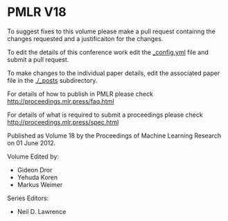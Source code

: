 # PMLR V18

To suggest fixes to this volume please make a pull request containng the changes requested and a justificaiton for the changes.

To edit the details of this conference work edit the [_config.yml](./_config.yml) file and submit a pull request.

To make changes to the individual paper details, edit the associated paper file in the [./_posts](./_posts) subdirectory.

For details of how to publish in PMLR please check http://proceedings.mlr.press/faq.html

For details of what is required to submit a proceedings please check http://proceedings.mlr.press/spec.html



Published as Volume 18 by the Proceedings of Machine Learning Research on 01 June 2012.

Volume Edited by:
  * Gideon Dror
  * Yehuda Koren
  * Markus Weimer

Series Editors:
  * Neil D. Lawrence
